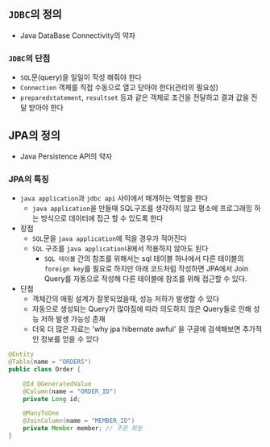 ## `JDBC`의 정의
-  Java DataBase Connectivity의 약자

### `JDBC`의 단점
-  `SQL`문(query)을 일일이 작성 해줘야 한다
-  `Connection` 객체를 직접 수동으로 열고 닫아야 한다(관리의 필요성)
-  `preparedstatement`, `resultset` 등과 같은 객체로 조건을 전달하고 결과 값을 전달 받아야 한다

## JPA의 정의
-  Java Persistence API의 약자

### JPA의 특징
-  `java application`과 `jdbc api` 사이에서 매개하는 역할을 한다
	-  `java application`을 만들때 SQL구조를 생각하지 않고 평소에 프로그래밍 하는 방식으로 데이터에 접근 할 수 있도록 한다
-  장점
	- `SQL`문을 `java application`에 적을 경우가 적어진다
	-  `SQL` 구조를 `java application`내에서 적용하지 않아도 된다
		-  `SQL 테이블` 간의 참조를 위해서는 sql 테이블 하나에서 다른 테이블의 `foreign key`를 필요로 하지만 아래 코드처럼 작성하면 JPA에서 Join Query를 자동으로 작성해 다른 테이블에 참조를 위해 접근할 수 있다.
-  단점
	-  객체간의 매핑 설계가 잘못되었을때, 성능 저하가 발생할 수 있다
	-  자동으로 생성되는 Query가 많아짐에 따라 의도하지 않은 Query들로 인해 성능 저하 발생 가능성 존재
	-  더욱 더 많은 자료는  'why jpa hibernate awful' 을 구글에 검색해보면 추가적인 정보를 얻을 수 있다

```java
@Entity
@Table(name = "ORDERS")
public class Order {

	@Id @GeneratedValue
	@Column(name = "ORDER_ID")
	private Long id;

	@ManyToOne
	@JoinColumn(name = "MEMBER_ID")
	private Member member; // 주문 회원
}
```

